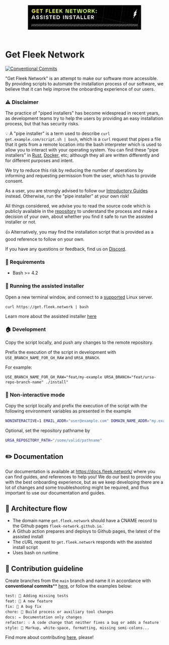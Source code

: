 <div align="center" style="padding-bottom: 20px;">
  <img src="./static/img/repo-banner.png?202309051148" width="360px" height="auto"/>
</div>

# Get Fleek Network

[![Conventional Commits](https://img.shields.io/badge/Conventional%20Commits-1.0.0-blue.svg)](https://conventionalcommits.org)

"Get Fleek Network" is an attempt to make our software more accessible. By providing scripts to automate the installation process of our software, we believe that it can help improve the onboarding experience of our users.

### ⚠️ Disclaimer

The practice of "piped installers" has become widespread in recent years, as development teams try to help the users by providing an easy installation process, but that has security risks.

💡 A "pipe installer" is a term used to describe `curl get.example.com/script.sh | bash`, which is a `curl` request that pipes a file that it gets from a remote location into the bash interpreter which is used to allow you to interact with your operating system. You can find these "pipe installers" in [Rust](https://www.rust-lang.org/learn/get-started), [Docker](https://get.docker.com/), etc; although they all are written differently and for different purposes and intent.

We try to reduce this risk by reducing the number of operations by informing and requesting permission from the user, which has to provide consent.

As a user, you are strongly advised to follow our [Introductory Guides](https://docs.fleek.network) instead. Otherwise, run the "pipe installer" at your own risk! 

All things considered, we advise you to read the source code which is publicly available in the [repository](https://github.com/fleek-network/get.fleek.network) to understand the process and make a decision of your own, about whether you find it safe to run the assisted installer or not.

👍 Alternatively, you may find the installation script that is provided as a good reference to follow on your own.

If you have any questions or feedback, find us on [Discord](https://discord.gg/fleekxyz).

### 🤖 Requirements

- Bash >= 4.2

### 👋 Running the assisted installer

Open a new terminal window, and connect to a [supported](https://docs.fleek.network/guides/Network%20nodes/how-to-install-a-node-easily-with-the-assisted-installer#which-operating-systems-are-supported) Linux server.

```
curl https://get.fleek.network | bash
```

Learn more about the assisted installer [here](https://docs.fleek.network/guides/Network%20nodes/how-to-install-a-node-easily-with-the-assisted-installer)

### 🏠 Development

Copy the script locally, and push any changes to the remote repository.

Prefix the execution of the script in development with `USE_BRANCH_NAME_FOR_GH_RAW` and `URSA_BRANCH`.

For example:

```
USE_BRANCH_NAME_FOR_GH_RAW="feat/my-example URSA_BRANCH="feat/ursa-repo-branch-name" ./install"
```

### 🤖 Non-interactive mode

Copy the script locally and prefix the execution of the script with the following environment variables as presented in the example

```sh
NONINTERACTIVE=1 EMAIL_ADDR="user@example.com" DOMAIN_NAME_ADDR="my.exame.com" IP_ADDR="1.2.3.4" ./install
```

Optional, set the repository pathname by 

```sh
URSA_REPOSITORY_PATH="/some/valid/pathname"
```

## ✏️ Documentation

Our documentation is available at https://docs.fleek.network/ where you can find guides, and references to help you! We do our best to provide you with the best onboarding experience, but as we keep developing there are a lot of changes and some troubleshooting might be required, and thus important to use our documentation and guides.

## 🧱 Architecture flow

- The domain name `get.fleek.network` should have a CNAME record to the Github pages `fleek-network.github.io`.`
- A Github action prepares and deploys to Github pages, the latest of the assisted install
- The cURL request to `get.fleek.network` responds with the assisted install script
- Uses bash on runtime

## 🙏 Contribution guideline

Create branches from the `main` branch and name it in accordance with **conventional commits**** [here](https://www.conventionalcommits.org/en/v1.0.0/), or follow the examples below:

```txt
test: 💍 Adding missing tests
feat: 🎸 A new feature
fix: 🐛 A bug fix
chore: 🤖 Build process or auxiliary tool changes
docs: ✏️ Documentation only changes
refactor: 💡 A code change that neither fixes a bug or adds a feature
style: 💄 Markup, white-space, formatting, missing semi-colons...
```

Find more about contributing [here](docs/open-source/contributing.md), please!
